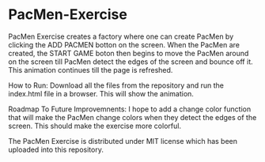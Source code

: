 # PacMen-Exercise
PacMen Exercise creates a factory where one can create PacMen by clicking the ADD PACMEN botton on the screen. When the PacMen are created, the START GAME boton then begins to move the PacMen around on the screen till PacMen detect the edges of the screen and bounce off it. This animation continues till the page is refreshed.

How to Run:
Download all the files from the repository and run the index.html file in a browser. This will show the animation.

Roadmap To Future Improvemnents:
I hope to add a change color function that will make the PacMen change colors when they detect the edges of the screen. This should make the exercise more colorful.

The PacMen Exercise is distributed under MIT license which has been uploaded into this repository.
